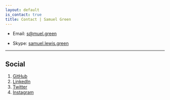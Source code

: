 ```yaml
---
layout: default
is_contact: true
title: Contact | Samuel Green
---
```


* Email: [s@muel.green](mailto:s@muel.green)

* Skype: [samuel.lewis.green](samuel.lewis.green)

---

## Social

1. [GitHub](https://github.com/greensam)
2. [LinkedIn](https://www.linkedin.com/in/sa-muel-green)
3. [Twitter](https://twitter.com/s_m__lgr__n)
4. [Instagram](https://instagram.com/s_m__lgr__n)

